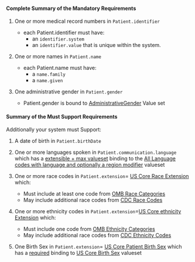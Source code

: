 #### Complete Summary of the Mandatory Requirements


1.  One or more medical record numbers in `Patient.identifier`
    -   each Patient.identifier must have:
        -   an `identifier.system`
        -   an `identifier.value` that is unique within the system.

2.  One or more names in `Patient.name`
    -   each Patient.name must have:
        -   a `name.family`
        -   a `name.given`

3.  One administrative gender in `Patient.gender`
    -   Patient.gender is bound to [AdministrativeGender] Value set

  [AdministrativeGender]: http://build.fhir.org/valueset-administrative-gender.html


#### Summary of the Must Support Requirements

Additionally your system must Support:

1.  A date of birth in `Patient.birthDate`
2.  One or more languages spoken in `Patient.communication.language` which has a [extensible + max valueset](guidance.html#extensible--max-valueset-binding-for-codeableconcept-datatype)  binding to the [All Language codes with language and optionally a region modifier] valueset
3.  One or more race codes in  `Patient.extension`= [US Core Race Extension] which:
    - Must include at least one code from [OMB Race Categories]
    - May include additional race codes from [CDC Race Codes]

4.  One or more ethnicity codes in  `Patient.extension`=[US Core ethnicity Extension] which:
    - Must include one code from [OMB Ethnicity Categories]
    - May include additional race codes from [CDC Ethnicity Codes]

5.  One Birth Sex in `Patient.extension`= [US Core Patient Birth Sex] which has a [required](http://build.fhir.org/terminologies.html#required) binding to [US Core Birth Sex] valueset


  [Patient.birthDate]: http://build.fhir.org/us/daf/daf-patient-guidance.html#daf-patient.Patient.birthDate
  [Patient.communication.language]: http://build.fhir.org/us/daf/daf-patient-guidance.html#daf-patient.Patient.communication.language
  [All Language codes with language and optionally a region modifier]: ValueSet-simple-language.html
  [All Languages]: http://build.fhir.org/valueset-all-languages.html
  [US Core Patient Birth Sex]:StructureDefinition-us-core-birthsex.html
  [US Core Birth Sex]: ValueSet-us-core-birthsex.html
  [US Core Patient Race]: StructureDefinition-us-core-race.html
  [OMB Race Categories]: ValueSet-omb-race-category.html
  [US Core Race Extension]:StructureDefinition-us-core-race.html
  [CDC Race Codes]:ValueSet-detailed-race.html
 [CDC Ethnicity Codes]: ValueSet-detailed-ethnicity.html
 [US Core ethnicity Extension]:StructureDefinition-us-core-ethnicity.html
 [OMB Ethnicity Categories]: ValueSet-omb-ethnicity-category.html
